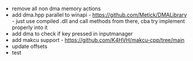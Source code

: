 - remove all non dma memory actions
- add dma.hpp parallel to winapi - https://github.com/Metick/DMALibrary - just use compiled .dll and call methods from there, cba try implement properly into it
- add dma to check if key pressed in inputmanager
- add makcu support - https://github.com/K4HVH/makcu-cpp/tree/main
- update offsets
- test

